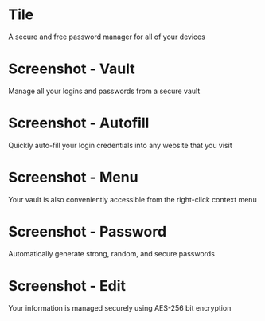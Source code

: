 # Tile

A secure and free password manager for all of your devices

# Screenshot - Vault

Manage all your logins and passwords from a secure vault

# Screenshot - Autofill

Quickly auto-fill your login credentials into any website that you visit

# Screenshot - Menu

Your vault is also conveniently accessible from the right-click context menu

# Screenshot - Password

Automatically generate strong, random, and secure passwords

# Screenshot - Edit

Your information is managed securely using AES-256 bit encryption
